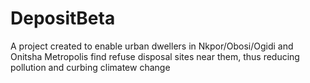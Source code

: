 # DepositBeta
A project created to enable urban dwellers in Nkpor/Obosi/Ogidi and Onitsha Metropolis find refuse disposal sites near them, thus reducing pollution and curbing climatew change

